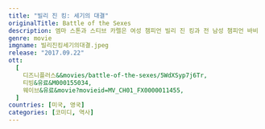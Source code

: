 ```yaml
---
title: "빌리 진 킹: 세기의 대결"
originalTitle: Battle of the Sexes
description: 엠마 스톤과 스티브 카렐은 여성 챔피언 빌리 진 킹과 전 남성 챔피언 바비 릭스의 1973년 테니스 경기를 다룬 이 짜릿한 실화 기반 영화에서 최고의 연기를 선보인다.
genre: movie
imgname: 빌리진킹세기의대결.jpeg
release: "2017.09.22"
ott:
  [
    디즈니플러스&&movies/battle-of-the-sexes/5WdXSyp7j6Tr,
    티빙&유료&M000155034,
    웨이브&유료&movie?movieid=MV_CH01_FX0000011455,
  ]
countries: [미국, 영국]
categories: [코미디, 역사]
---
```

